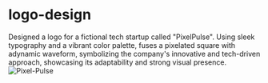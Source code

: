 # logo-design
Designed a logo for a fictional tech startup called "PixelPulse". Using sleek typography and a vibrant color palette, fuses a pixelated  square with adynamic waveform, symbolizing the company's  innovative and tech-driven approach, showcasing its adaptability and strong visual presence.
![Pixel-Pulse](https://github.com/user-attachments/assets/0cb1d94d-be51-482a-a09e-a953c6704e23)


